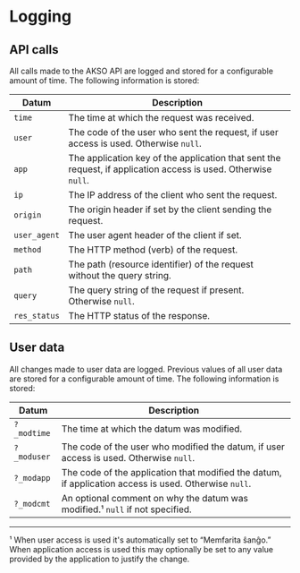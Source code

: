 # Logging
## API calls
All calls made to the AKSO API are logged and stored for a configurable amount of time. The following information is stored:

| Datum        | Description                                                                                                   |
| ------------ | ------------------------------------------------------------------------------------------------------------- |
| `time`       | The time at which the request was received.                                                                   |
| `user`       | The code of the user who sent the request, if user access is used. Otherwise `null`.                          |
| `app`        | The application key of the application that sent the request, if application access is used. Otherwise `null`. |
| `ip`         | The IP address of the client who sent the request.                                                            |
| `origin`     | The origin header if set by the client sending the request.                                                   |
| `user_agent` | The user agent header of the client if set.                                                                   |
| `method`     | The HTTP method (verb) of the request.                                                                        |
| `path`       | The path (resource identifier) of the request without the query string.                                       |
| `query`      | The query string of the request if present. Otherwise `null`.                                                 |
| `res_status` | The HTTP status of the response.                                                                              |

## User data
All changes made to user data are logged. Previous values of all user data are stored for a configurable amount of time. The following information is stored:

| Datum       | Description                                                                                           |
| ----------- | ----------------------------------------------------------------------------------------------------- |
| `?_modtime` | The time at which the datum was modified.                                                             |
| `?_moduser` | The code of the user who modified the datum, if user access is used. Otherwise `null`.                |
| `?_modapp`  | The code of the application that modified the datum, if application access is used. Otherwise `null`. |
| `?_modcmt`  | An optional comment on why the datum was modified.¹ `null` if not specified.                          |

---
¹ When user access is used it's automatically set to “Memfarita ŝanĝo.” When application access is used this may optionally be set to any value provided by the application to justify the change.
